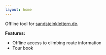 ```yaml
---
layout: home
---
```


Offline tool for [sandsteinklettern.de].

**Features:**

 * Offline access to climbing route information
 * Tour book


[sandsteinklettern.de]: http://www.sandsteinklettern.de

